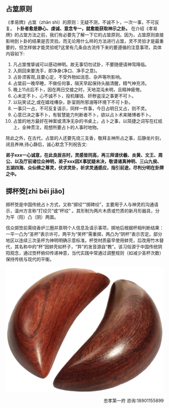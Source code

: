 ## 占筮原则

《孝易牌》占筮（zhān shì）的原则：无疑不测，不诚不卜，一次一事，不可反复。
**卜卦者愈是静心、虔诚、意念专一，就愈能获取神示之卦。**
在介绍《孝易牌》的占筮方法之前，我们有必要先了解一下它的占筮原则。因为，占筮原则直接影响到卜卦的结果是否灵验。而无论用什么样的方法进行占筮，灵不灵验才是最重要的，但怎样做才能灵验呢?这里有几条自古流传下来的要遵循的注意事项，具体内容如下:

1. 凡占筮惟挚诚可以感动神明。故无事切勿试卦，不要随便请神驾降临。
2. 入厕回来要洗手，即净身(净口、净手之意)。
3. 占卦须客观,且要心定，不受外物如消息、杂声等所影响。
4. 占筮前一晚早睡，不做任何事，隔天早起保持头脑清醒，精气神充沛。
5. 晚上11点后不卜，因在两日交接之时，天地混沌未明，且精神疲倦。
6. 心未定不卜，心不诚不卜，投机赚钱、奸秽盗淫之事更不可卜。
7. 以玩笑试之,或在嬉戏嘈杂，卧室厕所邪溺等环境下不可卜卦。
8. 一事只一占，不可反复请示，同样一件事，今日占明日又占，则不灵。
9. 心意已决之事不卜，有智慧能力判断者不卜，欲以占卜术来赌博者不卜。
10. 占筮的地方最好在神案或清净无杂的书桌上，占卜之事，以简捷之词写在红纸上，全神贯注，观想所要占卜的人事时地物。

除此之外，在古代，占筮的人还要先烧三支香，敬拜主神所占之事，后静坐片刻，闭且养神,待心静后，诚心默念下列祝告文:

**弟子xxx一心诚意，在此良辰吉时，灵感皆同高，再三拜请伏羲、炎黄、文王、周公、以及厅前诸位众神明，弟子xxx因X事犹疑未决，敬请诸真神明、三山九侯、五湖四海、众仙佛之尊灵，伏求灵卦，祈求灵通感应，指引前途，尽判分明在卦牌之中。**

## 掷杯筊[zhì bēi jiǎo]

掷杯筊是中国传统占卜方式，又称“掷珓”“掷碑珓”，主要用于人与神灵的沟通请示，温州方言称“打珓贝”或“杯珓” 。其形制为两片木质或竹质的新月形器具，分为平（阳）凸（阴）两面。

信众掷筊前需绕香炉三圈并禀明个人信息及请示事项，掷地后根据杯相判断结果：一平一凸为“圣杯”表示许可，两平为“笑杯”需重掷，两凸为“阴杯”表示否定。部分地区以连续三次圣杯为神明明确示意标准。杯筊材质最早使用蚌壳，后改用竹木替代，其名称中的“杯”因蚌壳如杯子，“筓”的发音源自“教”。该习俗源于中国传统阴阳观念，通过筊杯俯仰传递神意，当代实践中常通过调整规则（如减少圣杯次数）保持传统与现代的平衡。

![杯筊](杯筊.png#pic_center=30%x30%)

<div align=right>忠孝第一府 咨询:18901155899</div>
